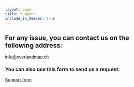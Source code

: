```yaml
---
layout: page
title: Support
include_in_header: true
---
```


## For any issue, you can contact us on the following address:

[info@overlandmap.ch](mailto:info@overlandmap.ch)

### You can also use this form to send us a request:

[Support form](https://forms.gle/dAEoiuUhEiBbKsmq9)



